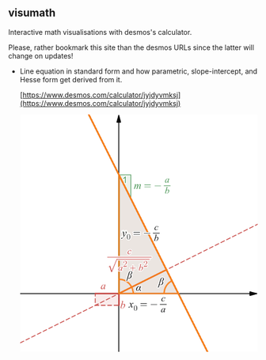 ## visumath
Interactive math visualisations with desmos's calculator.

Please, rather bookmark this site than the desmos URLs since the latter will change on updates!

* Line equation in standard form and how parametric, slope-intercept, and Hesse form get derived from it.
  
  [https://www.desmos.com/calculator/jyjdyvmksj](https://www.desmos.com/calculator/jyjdyvmksj)
  
  ![line equation standard form](img/line_standard_form.png)
